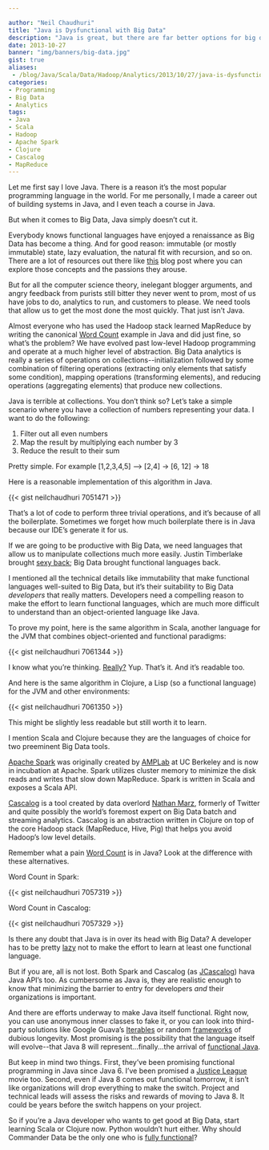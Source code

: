 ```yaml
---

author: "Neil Chaudhuri"
title: "Java is Dysfunctional with Big Data"
description: "Java is great, but there are far better options for big data analytics."
date: 2013-10-27
banner: "img/banners/big-data.jpg"
gist: true
aliases: 
 - /blog/Java/Scala/Data/Hadoop/Analytics/2013/10/27/java-is-dysfunctional-with-big-data
categories:
- Programming
- Big Data
- Analytics
tags: 
- Java
- Scala
- Hadoop
- Apache Spark
- Clojure
- Cascalog
- MapReduce
---
```

Let me first say I love Java. There is a reason it’s the most popular programming language in the world. For me
personally, I made a career out of building systems in Java, and I even teach a course in Java.

But when it comes to Big Data, Java simply doesn’t cut it.

Everybody knows functional languages have enjoyed a renaissance as Big Data has become a thing. And for good reason:
immutable (or mostly immutable) state, lazy evaluation, the natural fit with recursion, and so on. There are a lot of
resources out there like [this](http://cafe.elharo.com/programming/java-programming/why-functional-programming-in-java-is-dangerous/)
blog post where you can explore those concepts and the passions they arouse.

But for all the computer science theory, inelegant blogger arguments, and angry feedback from purists still bitter they
never went to prom, most of us have jobs to do, analytics to run, and customers to please. We need tools that allow us
to get the most done the most quickly. That just isn’t Java.

Almost everyone who has used the Hadoop stack learned MapReduce by writing the canonical
[Word Count](http://developer.yahoo.com/hadoop/tutorial/module4.html#wordcount) example in Java and did just fine, so
what’s the problem? We have evolved past low-level Hadoop programming and operate at a much higher level of abstraction.
Big Data analytics is really a series of operations on collections--initialization followed by some combination of
filtering operations (extracting only elements that satisfy some condition), mapping operations (transforming elements),
and reducing operations (aggregating elements) that produce new collections.

Java is terrible at collections. You don’t think so? Let’s take a simple scenario where you have a collection of numbers
representing your data. I want to do the following:

1. Filter out all even numbers
2. Map the result by multiplying each number by 3
3. Reduce the result to their sum

Pretty simple. For example [1,2,3,4,5] --> [2,4] -> [6, 12] -> 18

Here is a reasonable implementation of this algorithm in Java.

{{< gist neilchaudhuri 7051471 >}}

That’s a lot of code to perform three trivial operations, and it’s because of all the boilerplate. Sometimes we forget
how much boilerplate there is in Java because our IDE’s generate it for us.

If we are going to be productive with Big Data, we need languages that allow us to manipulate collections much more easily.
Justin Timberlake brought [sexy back](http://www.youtube.com/watch?v=3gOHvDP_vCs); Big Data brought functional languages back.

I mentioned all the technical details like immutability that make functional languages well-suited to Big Data, but it’s
their suitability to Big Data *developers* that really matters. Developers need a compelling reason to make the effort
to learn functional languages, which are much more difficult to understand than an object-oriented language like Java.

To prove my point, here is the same algorithm in Scala, another language for the JVM that combines object-oriented and
functional paradigms:

{{< gist neilchaudhuri 7061344 >}}

I know what you’re thinking. [Really?](http://www.thedailybeast.com/videos/2013/05/19/really-amy-poehler-returns-to-snl.html)
Yup. That’s it. And it’s readable too.

And here is the same algorithm in Clojure, a Lisp (so a functional language) for the JVM and other environments:

{{< gist neilchaudhuri 7061350 >}}

This might be slightly less readable but still worth it to learn.

I mention Scala and Clojure because they are the languages of choice for two preeminent Big Data tools.

[Apache Spark](http://spark.incubator.apache.org/) was originally created by [AMPLab](https://amplab.cs.berkeley.edu/)
at UC Berkeley and is now in incubation at Apache. Spark utilizes cluster memory to minimize the disk reads and writes
that slow down MapReduce. Spark is written in Scala and exposes a Scala API.

[Cascalog](https://github.com/nathanmarz/cascalog) is a tool created by data overlord [Nathan Marz](https://twitter.com/nathanmarz),
formerly of Twitter and quite possibly the world’s foremost expert on Big Data batch and streaming analytics. Cascalog
is an abstraction written in Clojure on top of the core Hadoop stack (MapReduce, Hive, Pig) that helps you avoid
Hadoop’s low level details.

Remember what a pain [Word Count](http://developer.yahoo.com/hadoop/tutorial/module4.html#wordcount)  is in Java? Look
at the difference with these alternatives.

Word Count in Spark:

{{< gist neilchaudhuri 7057319 >}}


Word Count in Cascalog:

{{< gist neilchaudhuri 7057329 >}}

Is there any doubt that Java is in over its head with Big Data? A developer has to be pretty [lazy](http://www.youtube.com/watch?v=Px5TWbc4xQo)
not to make the effort to learn at least one functional language.

But if you are, all is not lost. Both Spark and Cascalog (as [JCascalog](https://github.com/nathanmarz/cascalog/wiki/JCascalog))
hava Java API’s too. As cumbersome as Java is, they are realistic enough to know that minimizing the barrier to entry for developers *and* their organizations is important.

And there are efforts underway to make Java itself functional. Right now, you can use anonymous inner classes to fake it,
or you can look into third-party solutions like Google Guava’s [Iterables](http://docs.guava-libraries.googlecode.com/git/javadoc/com/google/common/collect/Iterables.html) or random [frameworks](https://github.com/functionaljava/functionaljava) of dubious longevity. Most promising is the possibility that the language itself will evolve--that Java 8 will represent...finally...the arrival of [functional Java](http://blog.agiledeveloper.com/2013/01/functional-programming-in-java-is-quite.html).

But keep in mind two things. First, they’ve been promising functional programming in Java since Java 6. I’ve been promised
a [Justice League](http://media.dcentertainment.com/sites/default/files/character_bio_576_justiceleague.jpg) movie too. Second,
even if Java 8 comes out functional tomorrow, it isn’t like organizations will drop everything to make the switch. Project
and technical leads will assess the risks and rewards of moving to Java 8. It could be years before the switch happens on your project.

So if you’re a Java developer who wants to get good at Big Data, start learning Scala or Clojure now. Python wouldn’t
hurt either. Why should Commander Data be the only one who is [fully functional](http://www.youtube.com/watch?v=9ev1ec0Z0GI)?
